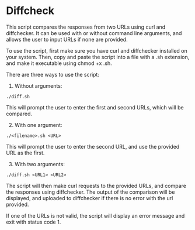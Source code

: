 # Diffcheck
This script compares the responses from two URLs using curl and diffchecker. It can be used with or without command line arguments, and allows the user to input URLs if none are provided.

To use the script, first make sure you have curl and diffchecker installed on your system. Then, copy and paste the script into a file with a .sh extension, and make it executable using chmod +x <filename>.sh.

There are three ways to use the script:

1. Without arguments:

```./diff.sh```

This will prompt the user to enter the first and second URLs, which will be compared.

2. With one argument:

`./<filename>.sh <URL>`
  
This will prompt the user to enter the second URL, and use the provided URL as the first.

3. With two arguments:

```./diff.sh <URL1> <URL2>```

The script will then make curl requests to the provided URLs, and compare the responses using diffchecker. The output of the comparison will be displayed, and uploaded to diffchecker if there is no error with the url provided.

If one of the URLs is not valid, the script will display an error message and exit with status code 1.
